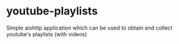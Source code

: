 # youtube-playlists
Simple aiohttp application which can be used to obtain and collect youtube's playlists (with videos)
